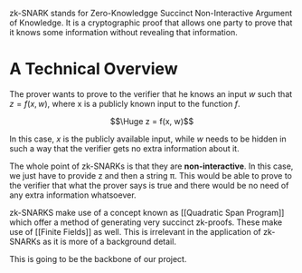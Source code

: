 zk-SNARK stands for Zero-Knowledgge Succinct Non-Interactive Argument of Knowledge. It is a cryptographic proof that allows one party to prove that it knows some information without revealing that information.
# A Technical Overview
The prover wants to prove to the verifier that he knows an input $w$ such that $z = f(x, w)$, where x is a publicly known input to the function $f$.

$$\Huge z = f(x, w)$$

In this case, $x$ is the publicly available input, while $w$ needs to be hidden in such a way that the verifier gets no extra information about it. 

The whole point of zk-SNARKs is that they are **non-interactive**. In this case, we just have to provide z and then a string π. This would be able to prove to the verifier that what the prover says is true and there would be no need of any extra information whatsoever.

zk-SNARKS make use of a concept known as [[Quadratic Span Program]] which offer a method of generating very succinct zk-proofs. These make use of [[Finite Fields]] as well. This is irrelevant in the application of zk-SNARKs as it is more of a background detail.

This is going to be the backbone of our project.